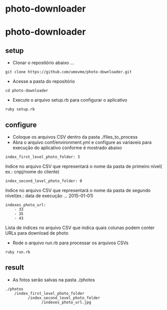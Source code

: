 # photo-downloader
# photo-downloader

setup
-------------
* Clonar o repositório abaixo ...
```
git clone https://github.com/umovme/photo-downloader.git
```
* Acesse a pasta do repositório
```
cd photo-downloader
```
* Execute o arquivo setup.rb para configurar o aplicativo
```
ruby setup.rb
```

configure
-------------
* Coloque os arquivos CSV dentro da pasta ./files_to_process
* Abra o arquivo conf/environment.yml e configure as variaveis para execução do aplicativo conforme é mostrado abaixo

```
index_first_level_photo_folder: 3
```
Indice no arquivo CSV que representará o nome da pasta de primeiro nível( ex.: cnpj/nome do cliente)

```
index_second_level_photo_folder: 0
```
Indice no arquivo CSV que representará o nome da pasta de segundo nível(ex.: data de execução ... 2015-01-01)

```
indexes_photo_url:
    - 33
    - 35
    - 43
```
Lista de índices no arquivo CSV que indica quais colunas podem conter URLs para download de photo

* Rode o arquivo run.rb para processar os arquivos CSVs
```
ruby run.rb
```

result
-------------
* As fotos serão salvas na pasta ./photos
```
./photos
    /index_first_level_photo_folder
          /index_second_level_photo_folder
                /indexes_photo_url.jpg
```
